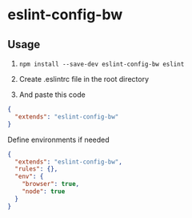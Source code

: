 # eslint-config-bw

## Usage

1. `npm install --save-dev eslint-config-bw eslint`

1. Create .eslintrc file in the root directory

1. And paste this code

```json
{
  "extends": "eslint-config-bw"
}
```

Define environments if needed

```json
{
  "extends": "eslint-config-bw",
  "rules": {},
  "env": {
    "browser": true,
    "node": true
  }
}

```
